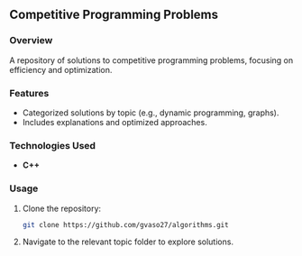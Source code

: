 ## Competitive Programming Problems

### Overview

A repository of solutions to competitive programming problems, focusing on efficiency and optimization.

### Features

- Categorized solutions by topic (e.g., dynamic programming, graphs).
- Includes explanations and optimized approaches.

### Technologies Used

- **C++**

### Usage

1. Clone the repository:
   ```bash
   git clone https://github.com/gvaso27/algorithms.git
   ```
2. Navigate to the relevant topic folder to explore solutions.
